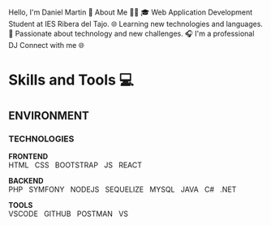 Hello, I'm Daniel Martin 👋
About Me 🧑‍💻
🎓 Web Application Development Student at IES Ribera del Tajo.
🌐 Learning new technologies and languages.
🚀 Passionate about technology and new challenges.
🎧 I'm a professional DJ
Connect with me 🌐



# Skills and Tools 💻
## ENVIRONMENT
### TECHNOLOGIES

**FRONTEND**  
HTML &nbsp; CSS &nbsp; BOOTSTRAP &nbsp; JS &nbsp; REACT

**BACKEND**  
PHP &nbsp; SYMFONY &nbsp; NODEJS &nbsp; SEQUELIZE &nbsp; MYSQL &nbsp; JAVA &nbsp; C# &nbsp; .NET  

**TOOLS**  
VSCODE &nbsp; GITHUB &nbsp; POSTMAN &nbsp; VS  
